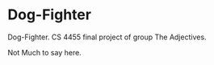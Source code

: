 Dog-Fighter
===========

Dog-Fighter. CS 4455 final project of group The Adjectives.

Not Much to say here.
